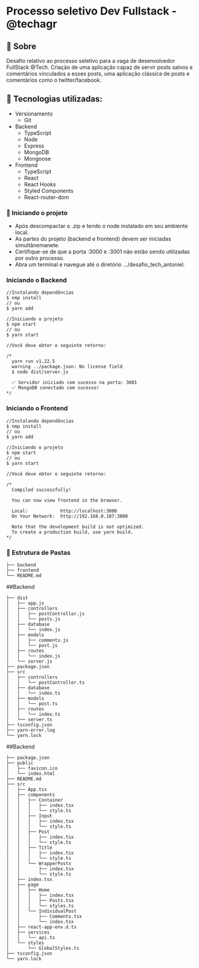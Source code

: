 # Processo seletivo Dev Fullstack - @techagr

##  :beginner:  Sobre
Desafio relativo ao processo seletivo para a vaga de desenvolvedor FullStack  @Tech. Criação de uma aplicação capaz de servir posts salvos e comentários vinculados a esses posts, uma aplicação clássica de posts e comentários como o twitter/facebook.

## :ledger: Tecnologias utilizadas:
- Versionamento
	- Git
- Backend
	- TypeScript
	- Node
	- Express
	- MongoDB
	- Mongoose
- Frontend
	- TypeScript
	- React
	- React Hooks
	- Styled Components
	- React-router-dom

###  :electric_plug: Iniciando o projeto
- Após descompactar o .zip e tendo o node instalado em seu ambiente local.
- As partes do projeto (backend e frontend) devem ser iniciadas simultânemanete.
- Certifique-se de que a porta :3000 e :3001 não estão sendo utilizadas por outro processo.
- Abra um terminal e navegue até o diretório .../desafio_tech_antoniel.

### Iniciando o Backend
```
//Instalando dependências
$ nmp install
// ou 
$ yarn add

//Iniciando o projeto
$ npm start 
// ou 
$ yarn start

//Você deve obter o seguinte retorno:

/*
  yarn run v1.22.5
  warning ../package.json: No license field
  $ node dist/server.js

  ✅ Servidor iniciado com sucesso na porta: 3001
  ✅ MongoDB conectado com sucesso!
*/
```
### Iniciando o Frontend
```
//Instalando dependências
$ nmp install
// ou 
$ yarn add

//Iniciando o projeto
$ npm start
// ou 
$ yarn start

//Você deve obter o seguinte retorno:

/*
  Compiled successfully!

  You can now view frontend in the browser.

  Local:            http://localhost:3000
  On Your Network:  http://192.168.0.107:3000

  Note that the development build is not optimized.
  To create a production build, use yarn build.
*/
```


###  :file_folder: Estrutura de Pastas
```
├── backend
├── frontend
└── README.md
```
##Backend
```
├── dist
│   ├── app.js
│   ├── controllers
│   │   ├── postController.js
│   │   └── posts.js
│   ├── database
│   │   └── index.js
│   ├── models
│   │   ├── comments.js
│   │   └── post.js
│   ├── routes
│   │   └── index.js
│   └── server.js
├── package.json
├── src
│   ├── controllers
│   │   └── postController.ts
│   ├── database
│   │   └── index.ts
│   ├── models
│   │   └── post.ts
│   ├── routes
│   │   └── index.ts
│   └── server.ts
├── tsconfig.json
├── yarn-error.log
└── yarn.lock

```
##Backend
```
├── package.json
├── public
│   ├── favicon.ico
│   └── index.html
├── README.md
├── src
│   ├── App.tsx
│   ├── components
│   │   ├── Container
│   │   │   ├── index.tsx
│   │   │   └── style.ts
│   │   ├── Input
│   │   │   ├── index.tsx
│   │   │   └── style.ts
│   │   ├── Post
│   │   │   ├── index.tsx
│   │   │   └── style.ts
│   │   ├── Title
│   │   │   ├── index.tsx
│   │   │   └── style.ts
│   │   └── WrapperPosts
│   │       ├── index.tsx
│   │       └── style.ts
│   ├── index.tsx
│   ├── page
│   │   ├── Home
│   │   │   ├── index.tsx
│   │   │   ├── Posts.tsx
│   │   │   └── styles.ts
│   │   └── IndividualPost
│   │       ├── Comments.tsx
│   │       └── index.tsx
│   ├── react-app-env.d.ts
│   ├── services
│   │   └── api.ts
│   └── styles
│       └── GlobalStyles.ts
├── tsconfig.json
└── yarn.lock
```
